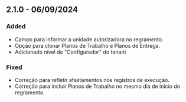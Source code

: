 ## 2.1.0 - 06/09/2024
### Added
- Campo para informar a unidade autorizadora no regramento.
- Opção para clonar Planos de Trabalho e Planos de Entrega.
- Adicionado nível de "Configurador" do tenant
### Fixed
- Correção para refletir afastamentos nos registros de execução.
- Correção para incluir Planos de Trabalho no mesmo dia de início do regramento.